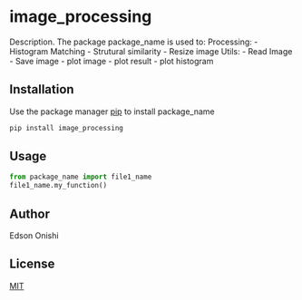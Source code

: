 # image_processing

Description. 
The package package_name is used to:
	Processing:
		- Histogram Matching
		- Strutural similarity
		-  Resize image
	Utils:
		- Read Image
		- Save image
		- plot image
		- plot result
		- plot histogram

## Installation

Use the package manager [pip](https://pip.pypa.io/en/stable/) to install package_name

```bash
pip install image_processing
```

## Usage

```python
from package_name import file1_name
file1_name.my_function()
```

## Author
Edson Onishi

## License
[MIT](https://choosealicense.com/licenses/mit/)